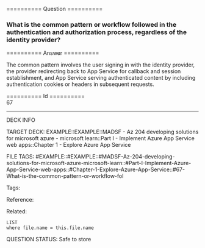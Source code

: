 ========== Question ==========  

### What is the common pattern or workflow followed in the authentication and authorization process, regardless of the identity provider?  

========== Answer ==========  

The common pattern involves the user signing in with the identity provider, the
provider redirecting back to App Service for callback and session establishment,
and App Service serving authenticated content by including authentication
cookies or headers in subsequent requests.

========== Id ==========  
67

---

DECK INFO

TARGET DECK: EXAMPLE::EXAMPLE::MADSF - Az 204 developing solutions for microsoft azure - microsoft learn::Part I - Implement Azure App Service web apps::Chapter 1 - Explore Azure App Service

FILE TAGS: #EXAMPLE::#EXAMPLE::#MADSF-Az-204-developing-solutions-for-microsoft-azure-microsoft-learn::#Part-I-Implement-Azure-App-Service-web-apps::#Chapter-1-Explore-Azure-App-Service::#67-What-is-the-common-pattern-or-workflow-fol

Tags:

Reference:

Related:

```dataview
LIST
where file.name = this.file.name
```
QUESTION STATUS: Safe to store
